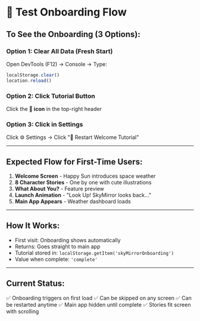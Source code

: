 # 🧪 Test Onboarding Flow

## To See the Onboarding (3 Options):

### Option 1: Clear All Data (Fresh Start)
Open DevTools (F12) → Console → Type:
```javascript
localStorage.clear()
location.reload()
```

### Option 2: Click Tutorial Button
Click the **📖 icon** in the top-right header

### Option 3: Click in Settings
Click ⚙️ Settings → Click "📖 Restart Welcome Tutorial"

---

## Expected Flow for First-Time Users:

1. **Welcome Screen** - Happy Sun introduces space weather
2. **8 Character Stories** - One by one with cute illustrations
3. **What About You?** - Feature preview
4. **Launch Animation** - "Look Up! SkyMirror looks back..."
5. **Main App Appears** - Weather dashboard loads

---

## How It Works:

- First visit: Onboarding shows automatically
- Returns: Goes straight to main app
- Tutorial stored in: `localStorage.getItem('skyMirrorOnboarding')`
- Value when complete: `'complete'`

---

## Current Status:

✅ Onboarding triggers on first load
✅ Can be skipped on any screen
✅ Can be restarted anytime
✅ Main app hidden until complete
✅ Stories fit screen with scrolling
